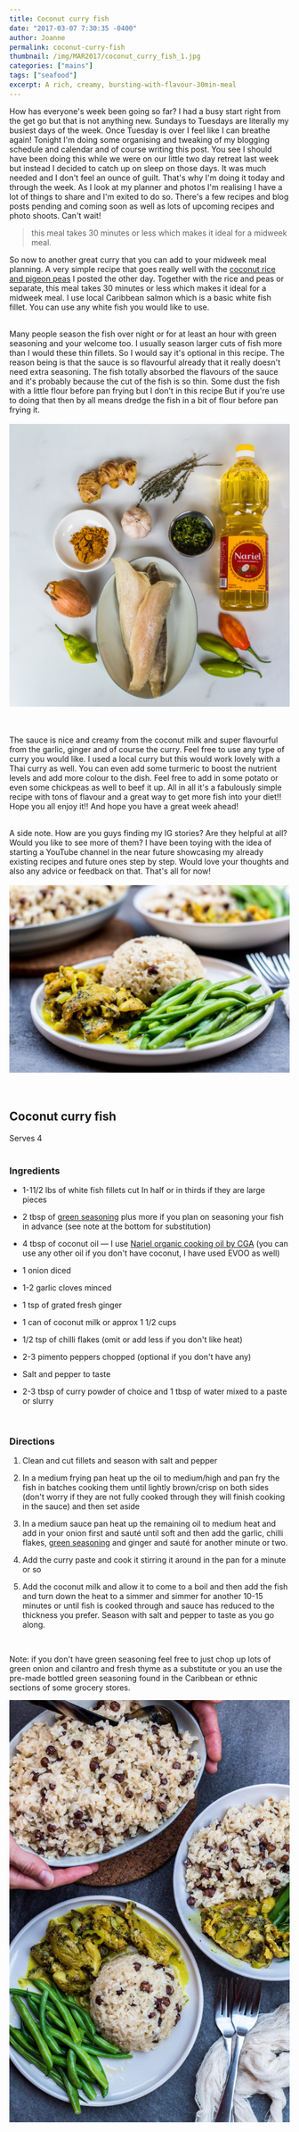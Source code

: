 ```yaml
---
title: Coconut curry fish
date: "2017-03-07 7:30:35 -0400"
author: Joanne
permalink: coconut-curry-fish
thumbnail: /img/MAR2017/coconut_curry_fish_1.jpg
categories: ["mains"]
tags: ["seafood"]
excerpt: A rich, creamy, bursting-with-flavour-30min-meal
---
```


How has everyone's week been going so far?  I had a busy start right from the get go but that is not anything new. Sundays to Tuesdays are literally my busiest days of the week. Once Tuesday is over I feel like I can breathe again!  Tonight I'm doing some organising and tweaking of my blogging schedule and calendar and of course writing this post. You see I should have been doing this while we were on our little two day retreat last week but instead I decided to catch up on sleep on those days.  It was much needed and I don't feel an ounce of guilt. That's why I'm doing it today and through the week.  As I look at my planner and photos I'm realising I have a lot of things to share and I'm exited to do so. There's a few recipes and blog posts pending and coming soon as well as lots of upcoming recipes and photo shoots. Can't wait!  

> this meal takes 30 minutes or less which makes it ideal for a midweek meal.

So now to another great curry that you can add to your midweek meal planning. A very simple recipe that goes really well with the [coconut rice and pigeon peas](http://oliveandmango.com/coconut-rice-peas) I posted the other day. Together with the rice and peas or separate, this meal takes 30 minutes or less which makes it ideal for a midweek meal. I use local Caribbean salmon which is a basic white fish fillet. You can use any white fish you would like to use.  
<br>

Many people season the fish over night or for at least an hour with green seasoning and your welcome too.  I usually season larger cuts of fish more than I would these thin fillets.  So I would say it's optional in this recipe. The reason being is that the sauce is so flavourful already that it really doesn't need extra seasoning. The fish totally absorbed the flavours of the sauce and it's probably because the cut of the fish is so thin. Some dust the fish with a little flour before pan frying but I don't in this recipe
But if you're use to doing that then by all means dredge the fish in a bit of flour before pan frying it.
<br>
<br>
![Coconut curry fish](/img/MAR2017/coconut_curry_fish_2.jpg)  
<br>
<br>

The sauce is nice and creamy from the coconut milk and super flavourful from the garlic, ginger and of course the curry.  Feel free to use any type of curry you would like. I used a local curry but this would work lovely with a Thai curry as well.  You can even add some turmeric to boost the nutrient levels and add more colour to the dish.  Feel free to add in some potato or even some chickpeas as well to beef it up.  All in all it's a fabulously simple recipe with tons of flavour and a great way to get more fish into your diet!! Hope you all enjoy it!! And hope you have a great week ahead!
<br>
<br>

A side note. How are you guys finding my IG stories? Are they helpful at all? Would you like to see more of them? I have been toying with the idea of starting a YouTube channel in the near future showcasing my already existing recipes and future ones step by step. Would love your thoughts and also any advice or feedback on that. That's all for now!
<br>
<br>
![Coconut curry fish](/img/MAR2017/coconut_curry_fish_3.jpg)  
<br>
<br>

## Coconut curry fish
Serves 4
<br>
<br>

### Ingredients

* 1-11/2 lbs of white fish fillets cut In half or in thirds if they are large pieces

* 2 tbsp of <span class="highlight">[green seasoning](http://oliveandmango.com/green-seasoning)</span> plus more if you plan on seasoning your fish in advance (see note at the bottom for substitution)

* 4 tbsp of coconut oil &mdash; I use <span class="highlight">[Nariel organic cooking oil by CGA](http://cgacaribbean.com/products/oils-fats/brands/simply_natural_coconut_oil_nariel_coconut_oil1)</span> (you can use any other oil if you don't have coconut, I have used EVOO as well)

* 1 onion diced

* 1-2 garlic cloves minced

* 1 tsp of grated fresh ginger

* 1 can of coconut milk or approx 1 1/2 cups

* 1/2 tsp of chilli flakes (omit or add less if you don't like heat)

* 2-3 pimento peppers chopped (optional if you don't have any)

* Salt and pepper to taste

* 2-3 tbsp of curry powder of choice and 1 tbsp of water mixed to a paste or slurry
<br>

### Directions

1. Clean and cut fillets and season with salt and pepper

1. In a medium frying pan heat up the oil to medium/high and pan fry the fish in batches cooking them until lightly brown/crisp on both sides (don't worry if they are not fully cooked through they will finish cooking in the sauce) and then set aside

1. In a medium sauce pan heat up the remaining oil to medium heat and add in your onion first and sauté until soft and then add the garlic, chilli flakes, <span class="highlight">[green seasoning](http://oliveandmango.com/green-seasoning)</span> and ginger and sauté for another minute or two.

1. Add the curry paste and cook it stirring it around in the pan for a minute or so

1. Add the coconut milk and allow it to come to a boil and then add the fish and turn down the heat to a simmer and simmer for another 10-15 minutes or until fish is cooked through and sauce has reduced to the thickness you prefer. Season with salt and pepper to taste as you go along.  
<br>

Note: if you don't have green seasoning feel free to just chop up lots of green onion and cilantro and fresh thyme as a substitute or you an use the pre-made bottled green seasoning found in the Caribbean or ethnic sections of some grocery stores.


![Coconut curry fish](/img/MAR2017/coconut_curry_fish_4.jpg)  
<br>
<br>
